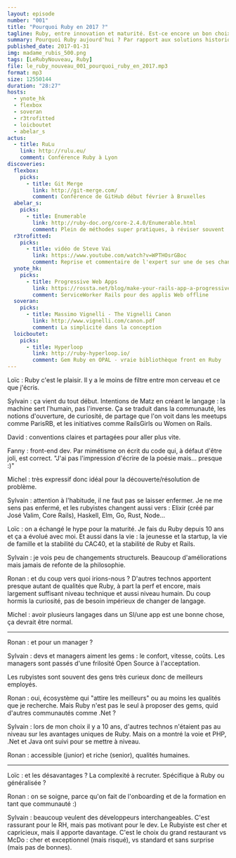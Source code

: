 ```yaml
---
layout: episode
number: "001"
title: "Pourquoi Ruby en 2017 ?"
tagline: Ruby, entre innovation et maturité. Est-ce encore un bon choix ?
summary: Pourquoi Ruby aujourd'hui ? Par rapport aux solutions historiques ? Aux nouvelles technos ?
published_date: 2017-01-31
img: madame_rubis_500.png
tags: [LeRubyNouveau, Ruby]
file: le_ruby_nouveau_001_pourquoi_ruby_en_2017.mp3
format: mp3
size: 12550144
duration: "28:27"
hosts:
  - ynote_hk
  - flexbox
  - soveran
  - r3trofitted
  - loicboutet
  - abelar_s
actus:
  - title: RuLu
    link: http://rulu.eu/
    comment: Conférence Ruby à Lyon
discoveries:
  flexbox:
    picks:
      - title: Git Merge
        link: http://git-merge.com/
        comment: Conférence de GitHub début février à Bruxelles
  abelar_s:
    picks:
      - title: Enumerable
        link: http://ruby-doc.org/core-2.4.0/Enumerable.html
        comment: Plein de méthodes super pratiques, à réviser souvent
  r3trofitted:
    picks:
      - title: vidéo de Steve Vai
        link: https://www.youtube.com/watch?v=WPTHOsrGBoc
        comment: Reprise et commentaire de l'expert sur une de ses chansons
  ynote_hk:
    picks:
      - title: Progressive Web Apps
        link: https://rossta.net/blog/make-your-rails-app-a-progressive-web-app.html
        comment: ServiceWorker Rails pour des applis Web offline
  soveran:
    picks:
      - title: Massimo Vignelli - The Vignelli Canon
        link: http://www.vignelli.com/canon.pdf
        comment: La simplicité dans la conception
  loicboutet:
    picks:
      - title: Hyperloop
        link: http://ruby-hyperloop.io/
        comment: Gem Ruby en OPAL - vraie bibliothèque front en Ruby
---
```


Loïc : Ruby c'est le plaisir.
Il y a le moins de filtre entre mon cerveau et ce que j'écris.

Sylvain : ça vient du tout début.
Intentions de Matz en créant le langage : la machine sert l'humain, pas l'inverse.
Ça se traduit dans la communauté, les notions d'ouverture, de curiosité, de partage que l'on voit dans les meetups comme ParisRB, et les initiatives comme RailsGirls ou Women on Rails.

David : conventions claires et partagées pour aller plus vite.

Fanny : front-end dev.
Par mimétisme on écrit du code qui, à défaut d'être joli, est correct.
"J'ai pas l'impression d'écrire de la poésie mais... presque :)"

Michel : très expressif donc idéal pour la découverte/résolution de problème.

Sylvain : attention à l'habitude, il ne faut pas se laisser enfermer.
Je ne me sens pas enfermé, et les rubyistes changent aussi vers :
Elixir (créé par José Valim, Core Rails), Haskell, Elm, Go, Rust, Node...

Loïc : on a échangé le hype pour la maturité.
Je fais du Ruby depuis 10 ans et ça a évolué avec moi.
Et aussi dans la vie : la jeunesse et la startup,
la vie de famille et la stabilité du CAC40,
et la stabilité de Ruby et Rails.

Sylvain : je vois peu de changements structurels.
Beaucoup d'améliorations mais jamais de refonte de la philosophie.

Ronan : et du coup vers quoi irions-nous ?
D'autres technos apportent presque autant de qualités que Ruby,
à part la perf et encore,
mais largement suffisant niveau technique et aussi niveau humain.
Du coup hormis la curiosité, pas de besoin impérieux de changer de langage.

Michel : avoir plusieurs langages dans un SI/une app est une bonne chose,
ça devrait être normal.

---

Ronan : et pour un manager ?

Sylvain : devs et managers aiment les gems : le confort, vitesse, coûts.
Les managers sont passés d'une frilosité Open Source à l'acceptation.

Les rubyistes sont souvent des gens très curieux donc de meilleurs employés.

Ronan : oui, écosystème qui "attire les meilleurs" ou au moins les qualités que je recherche.
Mais Ruby n'est pas le seul à proposer des gems, quid d'autres communautés comme .Net ?

Sylvain : lors de mon choix il y a 10 ans, d'autres technos n'étaient pas au niveau sur les avantages uniques de Ruby. Mais on a montré la voie et PHP, .Net et Java ont suivi pour se mettre à niveau.

Ronan : accessible (junior) et riche (senior), qualités humaines.

---

Loïc : et les désavantages ? La complexité à recruter.
Spécifique à Ruby ou généralisée ?

Ronan : on se soigne, parce qu'on fait de l'onboarding et de la formation en tant que communauté :)

Sylvain : beaucoup veulent des développeurs interchangeables.
C'est rassurant pour le RH, mais pas motivant pour le dev.
Le Rubyiste est cher et capricieux, mais il apporte davantage.
C'est le choix du grand restaurant vs McDo : cher et exceptionnel (mais risqué), vs standard et sans surprise (mais pas de bonnes).

